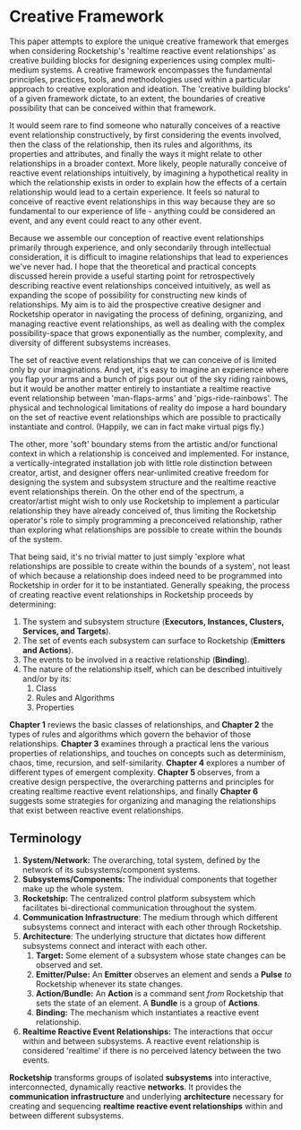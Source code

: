 # Creative Framework

This paper attempts to explore the unique creative framework that emerges when considering Rocketship's 'realtime reactive event relationships' as creative building blocks for designing experiences using complex multi-medium systems. A creative framework encompasses the fundamental principles, practices, tools, and methodologies used within a particular approach to creative exploration and ideation. The 'creative building blocks' of a given framework dictate, to an extent, the boundaries of creative possibility that can be conceived within that framework. 

It would seem rare to find someone who naturally conceives of a reactive event relationship constructively, by first considering the events involved, then the class of the relationship, then its rules and algorithms, its properties and attributes, and finally the ways it might relate to other relationships in a broader context. More likely, people naturally conceive of reactive event relationships intuitively, by imagining a hypothetical reality in which the relationship exists in order to explain how the effects of a certain relationship would lead to a certain experience. It feels so natural to conceive of reactive event relationships in this way because they are so fundamental to our experience of life - anything could be considered an event, and any event could react to any other event. 

Because we assemble our conception of reactive event relationships primarily through experience, and only secondarily through intellectual consideration, it is difficult to imagine relationships that lead to experiences we've never had. I hope that the theoretical and practical concepts discussed herein provide a useful starting point for retrospectively describing reactive event relationships conceived intuitively, as well as expanding the scope of possibility for constructing new kinds of relationships. My aim is to aid the prospective creative designer and Rocketship operator in navigating the process of defining, organizing, and managing reactive event relationships, as well as dealing with the complex possibility-space that grows exponentially as the number, complexity, and diversity of different subsystems increases.  

The set of reactive event relationships that we can conceive of is limited only by our imaginations. And yet, it's easy to imagine an experience where you flap your arms and a bunch of pigs pour out of the sky riding rainbows, but it would be another matter entirely to instantiate a realtime reactive event relationship between 'man-flaps-arms' and 'pigs-ride-rainbows'. The physical and technological limitations of reality do impose a hard boundary on the set of reactive event relationships which are possible to practically instantiate and control. (Happily, we can in fact make virtual pigs fly.)

The other, more 'soft' boundary stems from the artistic and/or functional context in which a relationship is conceived and implemented. For instance, a vertically-integrated installation job with little role distinction between creator, artist, and designer offers near-unlimited creative freedom for designing the system and subsystem structure and the realtime reactive event relationships therein. On the other end of the spectrum, a creator/artist might wish to only use Rocketship to implement a particular relationship they have already conceived of, thus limiting the Rocketship operator's role to simply programming a preconceived relationship, rather than exploring what relationships are possible to create within the bounds of the system.

That being said, it's no trivial matter to just simply 'explore what relationships are possible to create within the bounds of a system', not least of which because a relationship does indeed need to be programmed into Rocketship in order for it to be instantiated. Generally speaking, the process of creating reactive event relationships in Rocketship proceeds by determining:

1. The system and subsystem structure (**Executors, Instances, Clusters, Services, and Targets**).
2. The set of events each subsystem can surface to Rocketship (**Emitters and Actions**).
3. The events to be involved in a reactive relationship (**Binding**).
4. The nature of the relationship itself, which can be described intuitively and/or by its:
	1. Class
	2. Rules and Algorithms
	3. Properties

**Chapter 1** reviews the basic classes of relationships, and **Chapter 2** the types of rules and algorithms which govern the behavior of those relationships. **Chapter 3** examines through a practical lens the various properties of relationships, and touches on concepts such as determinism, chaos, time, recursion, and self-similarity. **Chapter 4** explores a number of different types of emergent complexity. **Chapter 5** observes, from a creative design perspective, the overarching patterns and principles for creating realtime reactive event relationships, and finally **Chapter 6** suggests some strategies for organizing and managing the relationships that exist between reactive event relationships.
## Terminology

1. **System/Network:** The overarching, total system, defined by the network of its subsystems/component systems.
2. **Subsystems/Components:** The individual components that together make up the whole system.
3. **Rocketship:** The centralized control platform subsystem which facilitates bi-directional communication throughout the system.
4. **Communication Infrastructure**: The medium through which different subsystems connect and interact with each other through Rocketship.
5. **Architecture**: The underlying structure that dictates how different subsystems connect and interact with each other.
	1. **Target:** Some element of a subsystem whose state changes can be observed and set.
	2. **Emitter/Pulse:** An **Emitter** observes an element and sends a **Pulse** *to* Rocketship whenever its state changes.
	3. **Action/Bundle:** An **Action** is a command sent *from* Rocketship that sets the state of an element. A **Bundle** is a group of **Actions**.
	4. **Binding:** The mechanism which instantiates a reactive event relationship.
6. **Realtime Reactive Event Relationships:** The interactions that occur within and between subsystems. A reactive event relationship is considered 'realtime' if there is no perceived latency between the two events.

**Rocketship** transforms groups of isolated **subsystems** into interactive, interconnected, dynamically reactive **networks**. It provides the **communication infrastructure** and underlying **architecture** necessary for creating and sequencing **realtime reactive event relationships** within and between different subsystems.
